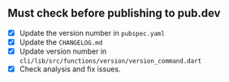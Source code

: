 ## Must check before publishing to pub.dev

- [x] Update the version number in `pubspec.yaml`
- [x] Update the `CHANGELOG.md`
- [x] Update version number in `cli/lib/src/functions/version/version_command.dart`
- [x] Check analysis and fix issues.